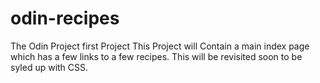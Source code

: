 # odin-recipes
The Odin Project first Project
 This Project will Contain a main index page which has a few links to a few recipes. 
 This will be revisited soon to be syled up with CSS. 